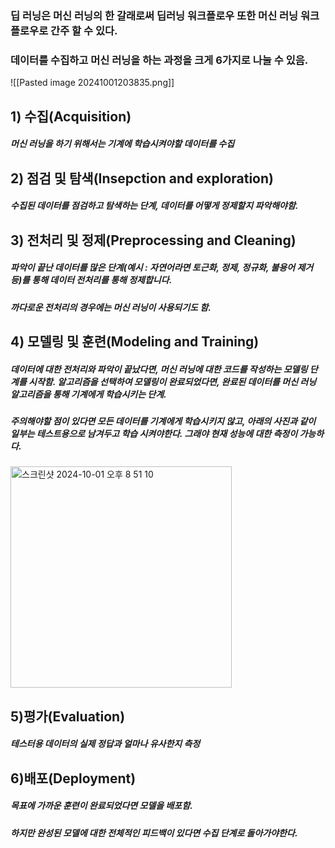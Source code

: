 ### 딥 러닝은 머신 러닝의 한 갈래로써 딥러닝 워크플로우 또한 머신 러닝 워크플로우로 간주 할 수 있다.
### 데이터를 수집하고 머신 러닝을 하는 과정을 크게 6가지로 나눌 수 있음.
![[Pasted image 20241001203835.png]]
## 1) 수집(Acquisition)
##### 머신 러닝을 하기 위해서는 기계에 학습시켜야할 데이터를 수집
## 2) 점검 및 탐색(Insepction and exploration)
##### 수집된 데이터를 점검하고 탐색하는 단계, 데이터를 어떻게 정제할지 파악해야함.
## 3) 전처리 및 정제(Preprocessing and Cleaning)
##### 파악이 끝난 데이터를 많은 단계(예시 : 자연어라면 토근화, 정제, 정규화, 불용어 제거 등)를 통해 데이터 전처리를 통해 정제합니다.
##### 까다로운 전처리의 경우에는 머신 러닝이 사용되기도 함.
## 4) 모델링 및 훈련(Modeling and Training)
##### 데이터에 대한 전처리와 파악이 끝났다면, 머신 러닝에 대한 코드를 작성하는 모델링 단계를 시작함. 알고리즘을 선택하여 모델링이 완료되었다면, 완료된 데이터를 머신 러닝 알고리즘을 통해 기계에게 학습시키는 단계.

##### 주의해야할 점이 있다면 모든 데이터를 기계에게 학습시키지 않고, 아래의 사진과 같이 일부는 테스트용으로 남겨두고 학습 시켜야한다. 그래야 현재 성능에 대한 측정이 가능하다.

<img width="354" alt="스크린샷 2024-10-01 오후 8 51 10" src="https://github.com/user-attachments/assets/7e519358-5f54-425d-8ed0-923032a3b829">

## 5)평가(Evaluation)
##### 테스터용 데이터의 실제 정답과 얼마나 유사한지 측정
## 6)배포(Deployment)
##### 목표에 가까운 훈련이 완료되었다면 모델을 배포함.
##### 하지만 완성된 모델에 대한 전체적인 피드백이 있다면 수집 단계로 돌아가야한다.
